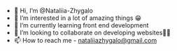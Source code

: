 - 👋 Hi, I’m @Nataliia-Zhygalo
- 👀 I’m interested in a lot of amazing things 😁
- 🌱 I’m currently learning front end development
- 💞️ I’m looking to collaborate on developing websites👩‍💻
- 📫 How to reach me - nataliiazhygalo@gmail.com

<!---
Nataliia-Zhygalo/Nataliia-Zhygalo is a ✨ special ✨ repository because its `README.md` (this file) appears on your GitHub profile.
You can click the Preview link to take a look at your changes.
--->
